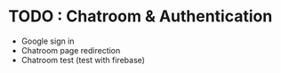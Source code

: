 # TODO : Chatroom & Authentication
* Google sign in
* Chatroom page redirection
* Chatroom test (test with firebase)
